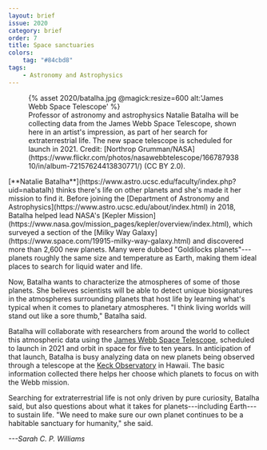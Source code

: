 ```yaml
---
layout: brief
issue: 2020
category: brief
order: 7
title: Space sanctuaries
colors:
    tag: "#84cbd8"
tags:
    - Astronomy and Astrophysics
---
```

<figure class="">
  {% asset 2020/batalha.jpg @magick:resize=600 alt:'James Webb Space Telescope' %}<figcaption>Professor of astronomy and astrophysics Natalie Batalha will be
collecting data from the James Webb Space Telescope, shown here in an
artist's impression, as part of her search for extraterrestrial life.
The new space telescope is scheduled for launch in 2021. Credit:
[Northrop
Grumman/NASA](https://www.flickr.com/photos/nasawebbtelescope/16678793810/in/album-72157624413830771/)
(CC BY 2.0).</figcaption>
</figure>
[**Natalie
Batalha**](https://www.astro.ucsc.edu/faculty/index.php?uid=nabatalh)
thinks there's life on other planets and she's made it her mission to
find it. Before joining the [Department of Astronomy and
Astrophysics](https://www.astro.ucsc.edu/about/index.html) in 2018,
Batalha helped lead NASA's [Kepler
Mission](https://www.nasa.gov/mission_pages/kepler/overview/index.html),
which surveyed a section of the [Milky Way
Galaxy](https://www.space.com/19915-milky-way-galaxy.html) and
discovered more than 2,600 new planets. Many were dubbed "Goldilocks
planets"---planets roughly the same size and temperature as Earth,
making them ideal places to search for liquid water and life.

Now, Batalha wants to characterize the atmospheres of some of those
planets. She believes scientists will be able to detect unique
biosignatures in the atmospheres surrounding planets that host life by
learning what's typical when it comes to planetary atmospheres. "I think
living worlds will stand out like a sore thumb," Batalha said.

Batalha will collaborate with researchers from around the world to
collect this atmospheric data using the [James Webb Space
Telescope](https://www.jwst.nasa.gov/), scheduled to launch in 2021 and
orbit in space for five to ten years. In anticipation of that launch,
Batalha is busy analyzing data on new planets being observed through a
telescope at the [Keck Observatory](http://www.keckobservatory.org/) in
Hawaii. The basic information collected there helps her choose which
planets to focus on with the Webb mission.

Searching for extraterrestrial life is not only driven by pure
curiosity, Batalha said, but also questions about what it takes for
planets---including Earth---to sustain life. "We need to make sure our
own planet continues to be a habitable sanctuary for humanity," she
said.

*---Sarah C. P. Williams*
